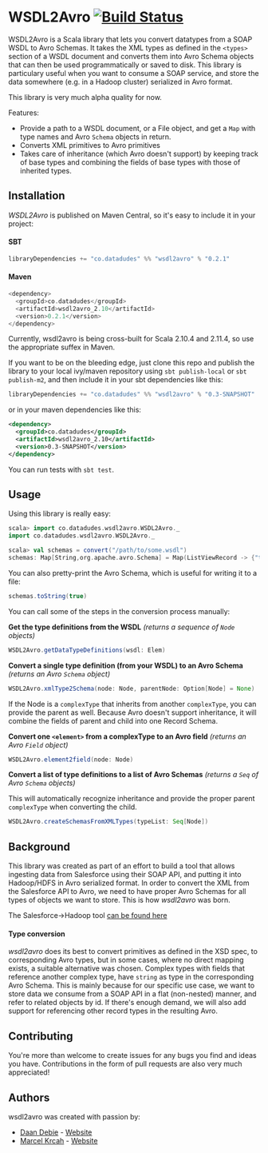 WSDL2Avro [![Build Status](https://travis-ci.org/datadudes/wsdl2avro.svg?branch=master)](https://travis-ci.org/datadudes/wsdl2avro)
=========

WSDL2Avro is a Scala library that lets you convert datatypes from a SOAP WSDL to Avro Schemas. It takes the XML types as 
defined in the `<types>` section of a WSDL document and converts them into Avro Schema objects that can then be used 
programmatically or saved to disk. This library is particulary useful when you want to consume a SOAP service, and store 
the data somewhere (e.g. in a Hadoop cluster) serialized in Avro format.

This library is very much alpha quality for now.

Features:

- Provide a path to a WSDL document, or a File object, and get a `Map` with type names and Avro `Schema` objects in return.
- Converts XML primitives to Avro primitives
- Takes care of inheritance (which Avro doesn't support) by keeping track of base types and combining the fields of 
base types with those of inherited types.

## Installation

_WSDL2Avro_ is published on Maven Central, so it's easy to include it in your project:

#### SBT

```scala
libraryDependencies += "co.datadudes" %% "wsdl2avro" % "0.2.1"
```

#### Maven

```scala
<dependency>
  <groupId>co.datadudes</groupId>
  <artifactId>wsdl2avro_2.10</artifactId>
  <version>0.2.1</version>
</dependency>
```

Currently, wsdl2avro is being cross-built for Scala 2.10.4 and 2.11.4, so use the appropriate suffex in Maven.

If you want to be on the bleeding edge, just clone this repo and publish the library to your local ivy/maven repository 
using `sbt publish-local` or `sbt publish-m2`, and then include it in your sbt dependencies like this:

```scala
libraryDependencies += "co.datadudes" %% "wsdl2avro" % "0.3-SNAPSHOT"
```

or in your maven dependencies like this:

```xml
<dependency>
  <groupId>co.datadudes</groupId>
  <artifactId>wsdl2avro_2.10</artifactId>
  <version>0.3-SNAPSHOT</version>
</dependency>
```

You can run tests with `sbt test`.

## Usage

Using this library is really easy:

```scala
scala> import co.datadudes.wsdl2avro.WSDL2Avro._
import co.datadudes.wsdl2avro.WSDL2Avro._

scala> val schemas = convert("/path/to/some.wsdl")
schemas: Map[String,org.apache.avro.Schema] = Map(ListViewRecord -> {"type":"record","name":"ListViewRecord","fields":[{"name":"columns","type":"string"}]}, Scontrol -> {"type":"record","name":"Scontrol","fields":[{"name":"fieldsToNull","type":"string"},{"name":"Id","type":"string"},{"name":"Binary","type":"string"},{"name":"BodyLength","type":"int"},{"name":"ContentSource","type":"string"},{"name":"CreatedBy","type":"string"},{"name":"CreatedById","type":"string"},{"name":"CreatedDate","type":"string"},{"name":"Description","type":"string"},{"name":"DeveloperName","type":"string"},{"name":"EncodingKey","type":"string"},{"name":"Filename","type":"string"},{"name":"HtmlWrapper","type":"string"},{"name":"LastModifiedBy","type":"string"},{"name":"LastModifiedById","type":"string"},{"name...
```

You can also pretty-print the Avro Schema, which is useful for writing it to a file:

```scala
schemas.toString(true)
```

You can call some of the steps in the conversion process manually:

**Get the type definitions from the WSDL** _(returns a sequence of `Node` objects)_

```scala
WSDL2Avro.getDataTypeDefinitions(wsdl: Elem)
```

**Convert a single type definition (from your WSDL) to an Avro Schema** _(returns an Avro `Schema` object)_

```scala
WSDL2Avro.xmlType2Schema(node: Node, parentNode: Option[Node] = None)
```

If the Node is a `complexType` that inherits from another `complexType`, you can provide the parent as well. Because 
Avro doesn't support inheritance, it will combine the fields of parent and child into one Record Schema.

**Convert one `<element>` from a complexType to an Avro field** _(returns an Avro `Field` object)_

```scala
WSDL2Avro.element2field(node: Node)
```

**Convert a list of type definitions to a list of Avro Schemas** _(returns a `Seq` of Avro `Schema` objects)_

This will automatically recognize inheritance and provide the proper parent `complexType` when converting the child.

```scala
WSDL2Avro.createSchemasFromXMLTypes(typeList: Seq[Node])
```

## Background

This library was created as part of an effort to build a tool that allows ingesting data from Salesforce using their 
SOAP API, and putting it into Hadoop/HDFS in Avro serialized format. In order to convert the XML from the Salesforce API 
to Avro, we need to have proper Avro Schemas for all types of objects we want to store. This is how _wsdl2avro_ was born.

The Salesforce->Hadoop tool [can be found here](https://github.com/datadudes/salesforce2hadoop)

#### Type conversion

_wsdl2avro_ does its best to convert primitives as defined in the XSD spec, to corresponding Avro types, but in some cases, 
where no direct mapping exists, a suitable alternative was chosen. Complex types with fields that reference another complex 
type, have `string` as type in the corresponding Avro Schema. This is mainly because for our specific use case, we want 
to store data we consume from a SOAP API in a flat (non-nested) manner, and refer to related objects by id. If there's 
enough demand, we will also add support for referencing other record types in the resulting Avro.

## Contributing

You're more than welcome to create issues for any bugs you find and ideas you have. Contributions in the form of pull 
requests are also very much appreciated!

## Authors

wsdl2avro was created with passion by:

- [Daan Debie](https://github.com/DandyDev) - [Website](http://dandydev.net/)
- [Marcel Krcah](https://github.com/mkrcah) - [Website](http://marcelkrcah.net/)